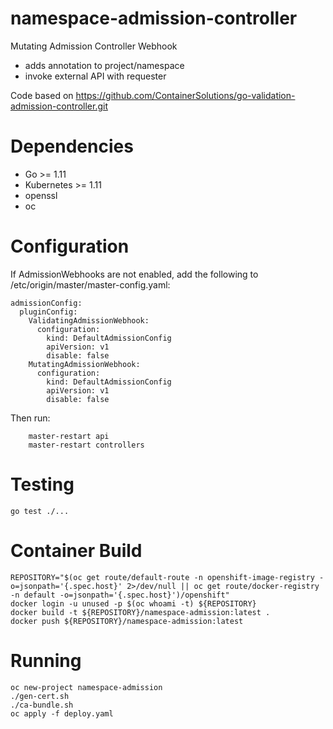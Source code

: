 # namespace-admission-controller

Mutating Admission Controller Webhook

* adds annotation to project/namespace
* invoke external API with requester

Code based on https://github.com/ContainerSolutions/go-validation-admission-controller.git

# Dependencies

* Go >= 1.11
* Kubernetes >= 1.11
* openssl
* oc

# Configuration

If AdmissionWebhooks are not enabled, add the following to /etc/origin/master/master-config.yaml:
```
admissionConfig:
  pluginConfig:
    ValidatingAdmissionWebhook: 
      configuration:
        kind: DefaultAdmissionConfig
        apiVersion: v1
        disable: false 
    MutatingAdmissionWebhook: 
      configuration:
        kind: DefaultAdmissionConfig
        apiVersion: v1
        disable: false 
```
Then run:
```
    master-restart api
    master-restart controllers
```

# Testing

```
go test ./...
```

# Container Build

```
REPOSITORY="$(oc get route/default-route -n openshift-image-registry -o=jsonpath='{.spec.host}' 2>/dev/null || oc get route/docker-registry -n default -o=jsonpath='{.spec.host}')/openshift"
docker login -u unused -p $(oc whoami -t) ${REPOSITORY}
docker build -t ${REPOSITORY}/namespace-admission:latest .
docker push ${REPOSITORY}/namespace-admission:latest
```

# Running

```
oc new-project namespace-admission
./gen-cert.sh
./ca-bundle.sh
oc apply -f deploy.yaml
```
